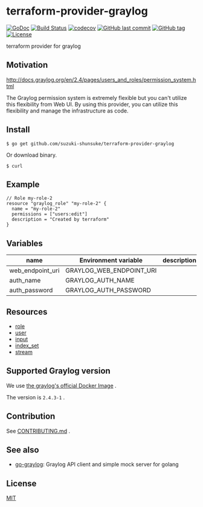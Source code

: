 # terraform-provider-graylog

[![GoDoc](http://img.shields.io/badge/go-documentation-blue.svg?style=flat-square)](http://godoc.org/github.com/suzuki-shunsuke/go-graylog/terraform)
[![Build Status](https://travis-ci.org/suzuki-shunsuke/terraform-provider-graylog.svg?branch=master)](https://travis-ci.org/suzuki-shunsuke/terraform-provider-graylog)
[![codecov](https://codecov.io/gh/suzuki-shunsuke/terraform-provider-graylog/branch/master/graph/badge.svg)](https://codecov.io/gh/suzuki-shunsuke/terraform-provider-graylog)
[![GitHub last commit](https://img.shields.io/github/last-commit/suzuki-shunsuke/terraform-provider-graylog.svg)](https://github.com/suzuki-shunsuke/terraform-provider-graylog)
[![GitHub tag](https://img.shields.io/github/tag/suzuki-shunsuke/terraform-provider-graylog.svg)](https://github.com/suzuki-shunsuke/terraform-provider-graylog/releases)
[![License](http://img.shields.io/badge/license-mit-blue.svg?style=flat-square)](https://raw.githubusercontent.com/suzuki-shunsuke/terraform-provider-graylog/master/LICENSE)

terraform provider for graylog

## Motivation

http://docs.graylog.org/en/2.4/pages/users_and_roles/permission_system.html

The Graylog permission system is extremely flexible but you can't utilize this flexibility from Web UI.
By using this provider, you can utilize this flexibility and manage the infrastructure as code.

## Install

```
$ go get github.com/suzuki-shunsuke/terraform-provider-graylog
```

Or download binary.

```
$ curl 
```

## Example

```
// Role my-role-2
resource "graylog_role" "my-role-2" {
  name = "my-role-2"
  permissions = ["users:edit"]
  description = "Created by terraform"
}
```

## Variables

name | Environment variable | description
--- | --- | ---
web_endpoint_uri | GRAYLOG_WEB_ENDPOINT_URI |
auth_name | GRAYLOG_AUTH_NAME |
auth_password | GRAYLOG_AUTH_PASSWORD |

## Resources

* [role](docs/role.md)
* [user](docs/user.md)
* [input](docs/input.md)
* [index_set](docs/index_set.md)
* [stream](docs/stream.md)

## Supported Graylog version

We use [the graylog's official Docker Image](https://hub.docker.com/r/graylog/graylog/) .

The version is `2.4.3-1` .

## Contribution

See [CONTRIBUTING.md](CONTRIBUTING.md) .

## See also

* [go-graylog](https://github.com/suzuki-shunsuke/go-graylog): Graylog API client and simple mock server for golang

## License

[MIT](LICENSE)
